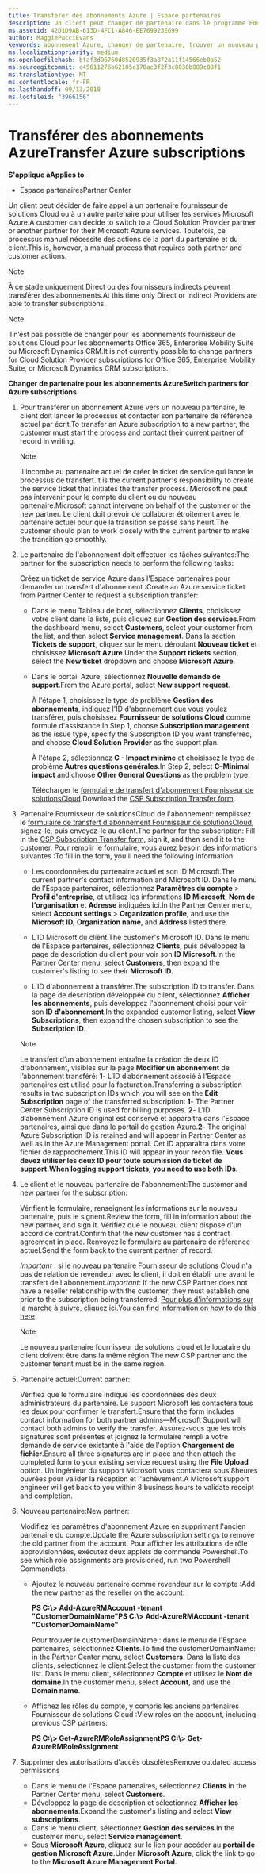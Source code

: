 ```yaml
---
title: Transférer des abonnements Azure | Espace partenaires
description: Un client peut changer de partenaire dans le programme Fournisseur de solutions&nbsp;Cloud pour utiliser les services Microsoft&nbsp;Azure. Toutefois, ce processus manuel nécessite des actions de la part du partenaire et du client.
ms.assetid: 42D1D9AB-613D-4FC1-A846-EE769923E699
author: MaggiePucciEvans
keywords: abonnement Azure, changer de partenaire, trouver un nouveau partenaire, autre partenaire
ms.localizationpriority: medium
ms.openlocfilehash: bfaf3d96760d8520935f3a872a11f14566eb0a52
ms.sourcegitcommit: c45611276b62105c170ac3f2f3c8030b889c08f1
ms.translationtype: MT
ms.contentlocale: fr-FR
ms.lasthandoff: 09/13/2018
ms.locfileid: "3966156"
---
```

# <a name="transfer-azure-subscriptions"></a><span data-ttu-id="c230c-105">Transférer des abonnements Azure</span><span class="sxs-lookup"><span data-stu-id="c230c-105">Transfer Azure subscriptions</span></span> 

**<span data-ttu-id="c230c-106">S'applique à</span><span class="sxs-lookup"><span data-stu-id="c230c-106">Applies to</span></span>**

-  <span data-ttu-id="c230c-107">Espace partenaires</span><span class="sxs-lookup"><span data-stu-id="c230c-107">Partner Center</span></span>

<span data-ttu-id="c230c-108">Un client peut décider de faire appel à un partenaire fournisseur de solutions Cloud ou à un autre partenaire pour utiliser les services Microsoft Azure.</span><span class="sxs-lookup"><span data-stu-id="c230c-108">A customer can decide to switch to a Cloud Solution Provider partner or another partner for their Microsoft Azure services.</span></span> <span data-ttu-id="c230c-109">Toutefois, ce processus manuel nécessite des actions de la part du partenaire et du client.</span><span class="sxs-lookup"><span data-stu-id="c230c-109">This is, however, a manual process that requires both partner and customer actions.</span></span>

>[!Note]  
><span data-ttu-id="c230c-110">À ce stade uniquement Direct ou des fournisseurs indirects peuvent transférer des abonnements.</span><span class="sxs-lookup"><span data-stu-id="c230c-110">At this time only Direct or Indirect Providers are able to transfer subscriptions.</span></span>

>[!Note] 
><span data-ttu-id="c230c-111">Il n’est pas possible de changer pour les abonnements fournisseur de solutions Cloud pour les abonnements Office 365, Enterprise Mobility Suite ou Microsoft Dynamics CRM.</span><span class="sxs-lookup"><span data-stu-id="c230c-111">It is not currently possible to change partners for Cloud Solution Provider subscriptions for Office 365, Enterprise Mobility Suite, or Microsoft Dynamics CRM subscriptions.</span></span>



**<span data-ttu-id="c230c-112">Changer de partenaire pour les abonnements Azure</span><span class="sxs-lookup"><span data-stu-id="c230c-112">Switch partners for Azure subscriptions</span></span>**

1.  <span data-ttu-id="c230c-113">Pour transférer un abonnement Azure vers un nouveau partenaire, le client doit lancer le processus et contacter son partenaire de référence actuel par écrit.</span><span class="sxs-lookup"><span data-stu-id="c230c-113">To transfer an Azure subscription to a new partner, the customer must start the process and contact their current partner of record in writing.</span></span> 

    >[!Note]
    ><span data-ttu-id="c230c-114">Il incombe au partenaire actuel de créer le ticket de service qui lance le processus de transfert.</span><span class="sxs-lookup"><span data-stu-id="c230c-114">It is the current partner's responsibility to create the service ticket that initiates the transfer process.</span></span> <span data-ttu-id="c230c-115">Microsoft ne peut pas intervenir pour le compte du client ou du nouveau partenaire.</span><span class="sxs-lookup"><span data-stu-id="c230c-115">Microsoft cannot intervene on behalf of the customer or the new partner.</span></span> <span data-ttu-id="c230c-116">Le client doit prévoir de collaborer étroitement avec le partenaire actuel pour que la transition se passe sans heurt.</span><span class="sxs-lookup"><span data-stu-id="c230c-116">The customer should plan to work closely with the current partner to make the transition go smoothly.</span></span>

2.  <span data-ttu-id="c230c-117">Le partenaire de l'abonnement doit effectuer les tâches suivantes:</span><span class="sxs-lookup"><span data-stu-id="c230c-117">The partner for the subscription needs to perform the following tasks:</span></span>

    <span data-ttu-id="c230c-118">Créez un ticket de service Azure dans l'Espace partenaires pour demander un transfert d'abonnement&nbsp;:</span><span class="sxs-lookup"><span data-stu-id="c230c-118">Create an Azure service ticket from Partner Center to request a subscription transfer:</span></span>

    -   <span data-ttu-id="c230c-119">Dans le menu Tableau de bord, sélectionnez **Clients**, choisissez votre client dans la liste, puis cliquez sur **Gestion des services**.</span><span class="sxs-lookup"><span data-stu-id="c230c-119">From the dashboard menu, select **Customers**, select your customer from the list, and then select **Service management**.</span></span> <span data-ttu-id="c230c-120">Dans la section **Tickets de support**, cliquez sur le menu déroulant **Nouveau ticket** et choisissez **Microsoft Azure**.</span><span class="sxs-lookup"><span data-stu-id="c230c-120">Under the **Support tickets** section, select the **New ticket** dropdown and choose **Microsoft Azure**.</span></span>

    -   <span data-ttu-id="c230c-121">Dans le portail Azure, sélectionnez **Nouvelle demande de support**.</span><span class="sxs-lookup"><span data-stu-id="c230c-121">From the Azure portal, select **New support request**.</span></span>

        <span data-ttu-id="c230c-122">À l'étape&nbsp;1, choisissez le type de problème **Gestion des abonnements**, indiquez l'ID d'abonnement que vous voulez transférer, puis choisissez **Fournisseur de solutions&nbsp;Cloud** comme formule d'assistance.</span><span class="sxs-lookup"><span data-stu-id="c230c-122">In Step 1, choose **Subscription management** as the issue type, specify the Subscription ID you want transferred, and choose **Cloud Solution Provider** as the support plan.</span></span>

        <span data-ttu-id="c230c-123">À l'étape 2, sélectionnez **C - Impact minime** et choisissez le type de problème **Autres questions générales**.</span><span class="sxs-lookup"><span data-stu-id="c230c-123">In Step 2, select **C–Minimal impact** and choose **Other General Questions** as the problem type.</span></span>

        <span data-ttu-id="c230c-124">Télécharger le [formulaire de transfert d'abonnement Fournisseur de solutionsCloud](https://assets.windowsphone.com/5222c408-e546-4e01-b72a-2ec7d4c43d57/CSP_Subscription_Transfer_Form_Azure_InvariantCulture_Default.zip).</span><span class="sxs-lookup"><span data-stu-id="c230c-124">Download the [CSP Subscription Transfer form](https://assets.windowsphone.com/5222c408-e546-4e01-b72a-2ec7d4c43d57/CSP_Subscription_Transfer_Form_Azure_InvariantCulture_Default.zip).</span></span>

3.  <span data-ttu-id="c230c-125">Partenaire Fournisseur de solutionsCloud de l'abonnement: remplissez le [formulaire de transfert d'abonnement Fournisseur de solutionsCloud](https://assets.windowsphone.com/5222c408-e546-4e01-b72a-2ec7d4c43d57/CSP_Subscription_Transfer_Form_Azure_InvariantCulture_Default.zip), signez-le, puis envoyez-le au client.</span><span class="sxs-lookup"><span data-stu-id="c230c-125">The partner for the subscription: Fill in the [CSP Subscription Transfer form](https://assets.windowsphone.com/5222c408-e546-4e01-b72a-2ec7d4c43d57/CSP_Subscription_Transfer_Form_Azure_InvariantCulture_Default.zip), sign it, and then send it to the customer.</span></span> <span data-ttu-id="c230c-126">Pour remplir le formulaire, vous aurez besoin des informations suivantes&nbsp;:</span><span class="sxs-lookup"><span data-stu-id="c230c-126">To fill in the form, you'll need the following information:</span></span>

    -   <span data-ttu-id="c230c-127">Les coordonnées du partenaire actuel et son ID Microsoft.</span><span class="sxs-lookup"><span data-stu-id="c230c-127">The current partner's contact information and Microsoft ID.</span></span> <span data-ttu-id="c230c-128">Dans le menu de l'Espace partenaires, sélectionnez **Paramètres du compte** &gt; **Profil d'entreprise**, et utilisez les informations **ID Microsoft**, **Nom de l'organisation** et **Adresse** indiquées ici.</span><span class="sxs-lookup"><span data-stu-id="c230c-128">In the Partner Center menu, select **Account settings** &gt; **Organization profile**, and use the **Microsoft ID**, **Organization name**, and **Address** listed there.</span></span>

    -   <span data-ttu-id="c230c-129">L'ID&nbsp;Microsoft du client.</span><span class="sxs-lookup"><span data-stu-id="c230c-129">The customer's Microsoft ID.</span></span> <span data-ttu-id="c230c-130">Dans le menu de l'Espace partenaires, sélectionnez **Clients**, puis développez la page de description du client pour voir son **ID&nbsp;Microsoft**.</span><span class="sxs-lookup"><span data-stu-id="c230c-130">In the Partner Center menu, select **Customers**, then expand the customer's listing to see their **Microsoft ID**.</span></span>

    -   <span data-ttu-id="c230c-131">L'ID d'abonnement à transférer.</span><span class="sxs-lookup"><span data-stu-id="c230c-131">The subscription ID to transfer.</span></span> <span data-ttu-id="c230c-132">Dans la page de description développée du client, sélectionnez **Afficher les abonnements**, puis développez l'abonnement choisi pour voir son **ID d'abonnement**.</span><span class="sxs-lookup"><span data-stu-id="c230c-132">In the expanded customer listing, select **View Subscriptions**, then expand the chosen subscription to see the **Subscription ID**.</span></span>

     >[!Note]
     ><span data-ttu-id="c230c-133">Le transfert d’un abonnement entraîne la création de deux ID d'abonnement, visibles sur la page **Modifier un abonnement** de l’abonnement transféré: **1**- L’ID d’abonnement associé à l'Espace partenaires est utilisé pour la facturation.</span><span class="sxs-lookup"><span data-stu-id="c230c-133">Transferring a subscription results in two subscription IDs which you will see on the **Edit Subscription** page of the transferred subscription: **1**- The Partner Center Subscription ID is used for billing purposes.</span></span> 
    <span data-ttu-id="c230c-134">**2**- L'ID d’abonnement Azure original est conservé et apparaîtra dans l'Espace partenaires, ainsi que dans le portail de gestion Azure.</span><span class="sxs-lookup"><span data-stu-id="c230c-134">**2**-  The original Azure Subscription ID is retained and will appear in Partner Center as well as in the Azure Management portal.</span></span> <span data-ttu-id="c230c-135">Cet ID apparaîtra dans votre fichier de rapprochement.</span><span class="sxs-lookup"><span data-stu-id="c230c-135">This ID will appear in your recon file.</span></span>  **<span data-ttu-id="c230c-136">Vous devez utiliser les deux ID pour toute soumission de ticket de support.</span><span class="sxs-lookup"><span data-stu-id="c230c-136">When logging support tickets, you need to use both IDs.</span></span>**

4.  <span data-ttu-id="c230c-137">Le client et le nouveau partenaire de l'abonnement:</span><span class="sxs-lookup"><span data-stu-id="c230c-137">The customer and new partner for the subscription:</span></span>

    <span data-ttu-id="c230c-138">Vérifient le formulaire, renseignent les informations sur le nouveau partenaire, puis le signent.</span><span class="sxs-lookup"><span data-stu-id="c230c-138">Review the form, fill in information about the new partner, and sign it.</span></span> <span data-ttu-id="c230c-139">Vérifiez que le nouveau client dispose d'un accord de contrat.</span><span class="sxs-lookup"><span data-stu-id="c230c-139">Confirm that the new customer has a contract agreement in place.</span></span> <span data-ttu-id="c230c-140">Renvoyez le formulaire au partenaire de référence actuel.</span><span class="sxs-lookup"><span data-stu-id="c230c-140">Send the form back to the current partner of record.</span></span>

    <span data-ttu-id="c230c-141">*Important*&nbsp;: si le nouveau partenaire Fournisseur de solutions&nbsp;Cloud n'a pas de relation de revendeur avec le client, il doit en établir une avant le transfert de l'abonnement.</span><span class="sxs-lookup"><span data-stu-id="c230c-141">*Important*: If the new CSP Partner does not have a reseller relationship with the customer, they must establish one prior to the subscription being transferred.</span></span> <span data-ttu-id="c230c-142">[Pour plus d'informations sur la marche à suivre, cliquez ici](request-a-relationship-with-a-customer.md).</span><span class="sxs-lookup"><span data-stu-id="c230c-142">[You can find information on how to do this here](request-a-relationship-with-a-customer.md).</span></span>

    >[!Note]
    ><span data-ttu-id="c230c-143">Le nouveau partenaire fournisseur de solutions cloud et le locataire du client doivent être dans la même région.</span><span class="sxs-lookup"><span data-stu-id="c230c-143">The new CSP partner and the customer tenant must be in the same region.</span></span> 

5.  <span data-ttu-id="c230c-144">Partenaire actuel:</span><span class="sxs-lookup"><span data-stu-id="c230c-144">Current partner:</span></span>

    <span data-ttu-id="c230c-145">Vérifiez que le formulaire indique les coordonnées des deux administrateurs du partenaire. Le support Microsoft les contactera tous les deux pour confirmer le transfert.</span><span class="sxs-lookup"><span data-stu-id="c230c-145">Ensure that the form includes contact information for both partner admins—Microsoft Support will contact both admins to verify the transfer.</span></span> <span data-ttu-id="c230c-146">Assurez-vous que les trois signatures sont présentes et joignez le formulaire rempli à votre demande de service existante à l'aide de l'option **Chargement de fichier**.</span><span class="sxs-lookup"><span data-stu-id="c230c-146">Ensure all three signatures are in place and then attach the completed form to your existing service request using the **File Upload** option.</span></span> <span data-ttu-id="c230c-147">Un ingénieur du support Microsoft vous contactera sous 8heures ouvrées pour valider la réception et l'achèvement.</span><span class="sxs-lookup"><span data-stu-id="c230c-147">A Microsoft support engineer will get back to you within 8 business hours to validate receipt and completion.</span></span>

6.  <span data-ttu-id="c230c-148">Nouveau partenaire:</span><span class="sxs-lookup"><span data-stu-id="c230c-148">New partner:</span></span>

    <span data-ttu-id="c230c-149">Modifiez les paramètres d'abonnement Azure en supprimant l'ancien partenaire du compte.</span><span class="sxs-lookup"><span data-stu-id="c230c-149">Update the Azure subscription settings to remove the old partner from the account.</span></span> <span data-ttu-id="c230c-150">Pour afficher les attributions de rôle approvisionnées, exécutez deux applets de commande Powershell.</span><span class="sxs-lookup"><span data-stu-id="c230c-150">To see which role assignments are provisioned, run two Powershell Commandlets.</span></span>

    -   <span data-ttu-id="c230c-151">Ajoutez le nouveau partenaire comme revendeur sur le compte&nbsp;:</span><span class="sxs-lookup"><span data-stu-id="c230c-151">Add the new partner as the reseller on the account:</span></span>

        **<span data-ttu-id="c230c-152">PS C:\\&gt; Add-AzureRMAccount -tenant "CustomerDomainName"</span><span class="sxs-lookup"><span data-stu-id="c230c-152">PS C:\\&gt; Add-AzureRMAccount -tenant "CustomerDomainName"</span></span>**

        <span data-ttu-id="c230c-153">Pour trouver le customerDomainName&nbsp;: dans le menu de l'Espace partenaires, sélectionnez **Clients**.</span><span class="sxs-lookup"><span data-stu-id="c230c-153">To find the customerDomainName: in the Partner Center menu, select **Customers**.</span></span> <span data-ttu-id="c230c-154">Dans la liste des clients, sélectionnez le client.</span><span class="sxs-lookup"><span data-stu-id="c230c-154">Select the customer from the customer list.</span></span> <span data-ttu-id="c230c-155">Dans le menu client, sélectionnez **Compte** et utilisez le **Nom de domaine**.</span><span class="sxs-lookup"><span data-stu-id="c230c-155">In the customer menu, select **Account**, and use the **Domain name**.</span></span>

    -   <span data-ttu-id="c230c-156">Affichez les rôles du compte, y compris les anciens partenaires Fournisseur de solutions&nbsp;Cloud&nbsp;:</span><span class="sxs-lookup"><span data-stu-id="c230c-156">View roles on the account, including previous CSP partners:</span></span>

        **<span data-ttu-id="c230c-157">PS C:\\&gt; Get-AzureRMRoleAssignment</span><span class="sxs-lookup"><span data-stu-id="c230c-157">PS C:\\&gt; Get-AzureRMRoleAssignment</span></span>**

7. <span data-ttu-id="c230c-158">Supprimer des autorisations d'accès obsolètes</span><span class="sxs-lookup"><span data-stu-id="c230c-158">Remove outdated access permissions</span></span>

    -  <span data-ttu-id="c230c-159">Dans le menu de l'Espace partenaires, sélectionnez **Clients**.</span><span class="sxs-lookup"><span data-stu-id="c230c-159">In the Partner Center menu, select **Customers**.</span></span> 
    -  <span data-ttu-id="c230c-160">Développez la page de description et sélectionnez **Afficher les abonnements**.</span><span class="sxs-lookup"><span data-stu-id="c230c-160">Expand the customer's listing and select **View subscriptions**.</span></span> 
    -  <span data-ttu-id="c230c-161">Dans le menu client, sélectionnez **Gestion des services**.</span><span class="sxs-lookup"><span data-stu-id="c230c-161">In the customer menu, select **Service management**.</span></span> 
    -  <span data-ttu-id="c230c-162">Sous **Microsoft&nbsp;Azure**, cliquez sur le lien pour accéder au **portail de gestion Microsoft&nbsp;Azure**.</span><span class="sxs-lookup"><span data-stu-id="c230c-162">Under **Microsoft Azure**, click the link to go to the **Microsoft Azure Management Portal**.</span></span>

 

 



